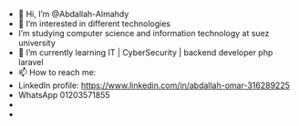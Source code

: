 - 👋 Hi, I’m @Abdallah-Almahdy
- 👀 I’m interested in different technologies
- I’m studying computer science and information technology at suez university
- 🌱 I’m currently learning IT | CyberSecurity | backend developer php laravel 
- 📫 How to reach me:
-  LinkedIn profile: https://www.linkedin.com/in/abdallah-omar-316289225
-  WhatsApp 01203571855
-  
-  

<!---
Abdallah-Almahdy/Abdallah-Almahdy is a ✨ special ✨ repository because its `README.md` (this file) appears on your GitHub profile.
You can click the Preview link to take a look at your changes.
--->
